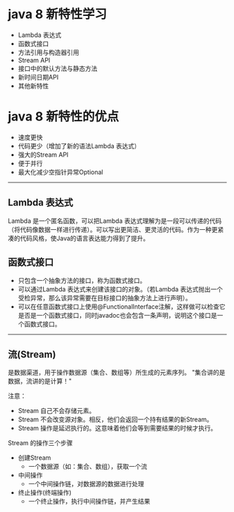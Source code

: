 # java 8 新特性学习

+ Lambda 表达式
+ 函数式接口
+ 方法引用与构造器引用
+ Stream API
+ 接口中的默认方法与静态方法
+ 新时间日期API
+ 其他新特性

# java 8 新特性的优点

+ 速度更快
+ 代码更少（增加了新的语法Lambda 表达式）
+ 强大的Stream API
+ 便于并行
+ 最大化减少空指针异常Optional

---

## Lambda 表达式
Lambda 是一个匿名函数，可以把Lambda 表达式理解为是一段可以传递的代码（将代码像数据一样进行传递）。可以写出更简洁、更灵活的代码。作为一种更紧凑的代码风格，使Java的语言表达能力得到了提升。
## 函数式接口
+ 只包含一个抽象方法的接口，称为函数式接口。
+ 可以通过Lambda 表达式来创建该接口的对象。（若Lambda 表达式抛出一个受检异常，那么该异常需要在目标接口的抽象方法上进行声明）。
+ 可以在任意函数式接口上使用@FunctionalInterface注解，这样做可以检查它是否是一个函数式接口，同时javadoc也会包含一条声明，说明这个接口是一个函数式接口。

---

## 流(Stream)
是数据渠道，用于操作数据源（集合、数组等）所生成的元素序列。
"集合讲的是数据，流讲的是计算！"

注意：
+ Stream 自己不会存储元素。
+ Stream 不会改变源对象。相反，他们会返回一个持有结果的新Stream。
+ Stream 操作是延迟执行的。这意味着他们会等到需要结果的时候才执行。

Stream 的操作三个步骤
+ 创建Stream
    + 一个数据源（如：集合、数组），获取一个流
+ 中间操作
    + 一个中间操作链，对数据源的数据进行处理
+ 终止操作(终端操作)
    + 一个终止操作，执行中间操作链，并产生结果